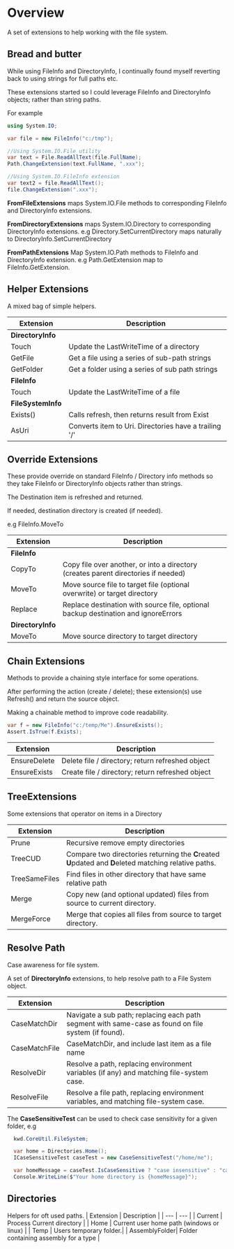 # Overview
A set of extensions to help working with the file system.

## Bread and butter
While using FileInfo and DirectoryInfo, I continually found myself 
reverting back to using strings for full paths etc.

These extensions started so I could leverage FileInfo and DirectoryInfo objects;
rather than string paths.

For example
```cs
using System.IO;

var file = new FileInfo("c:/tmp");

//Using System.IO.File utility
var text = File.ReadAllText(file.FullName);
Path.ChangeExtension(text.FullName, ".xxx");

//Using System.IO.FileInfo extension
var text2 = file.ReadAllText();
file.ChangeExtension(".xxx");
```
**FromFileExtensions** 
maps System.IO.File methods to corresponding 
FileInfo and DirectoryInfo extensions.

**FromDirectoryExtensions**
maps System.IO.Directory to corresponding DirectoryInfo extensions.
e.g Directory.SetCurrentDirectory maps naturally to DirectoryInfo.SetCurrentDirectory

**FromPathExtensions**
Map System.IO.Path methods to FileInfo and DirectoryInfo extension. e.g
Path.GetExtension map to FileInfo.GetExtension.

## Helper Extensions
A mixed bag of simple helpers. 

| Extension | Description |
| --------- | ----------- |
| **DirectoryInfo**|
|Touch    | Update the LastWriteTime of a directory |
|GetFile  | Get a file using a series of sub-path strings |
|GetFolder| Get a folder using a series of sub path strings |
| **FileInfo**|
|Touch | Update the LastWriteTime of a file |
| **FileSystemInfo**|
|Exists() | Calls refresh, then returns result from Exist |
|AsUri    | Converts item to Uri. Directories have a trailing '/'  |

## Override Extensions
These provide override on standard FileInfo / Directory info
methods so they take FileInfo or DirectoryInfo objects rather than 
strings.

The Destination item is refreshed and returned.

If needed, destination directory is created (if needed).

e.g 
FileInfo.MoveTo

| Extension | Description |
| --------- | ----------- |
| **FileInfo** |
| CopyTo | Copy file over another, or into a directory (creates parent directories if needed) |
| MoveTo | Move source file to target file (optional overwrite) or target directory |
| Replace | Replace destination with source file, optional backup destination and ignoreErrors|
| **DirectoryInfo**|
| MoveTo | Move source directory to target directory |

## Chain Extensions
Methods to provide a chaining style interface for some operations.

After performing the action (create / delete);
these extension(s) use Refresh() and return the source object.

Making a chainable method to improve code readability.
```c#
var f = new FileInfo("c:/temp/Me").EnsureExists();
Assert.IsTrue(f.Exists);
``` 

| Extension | Description |
| --------- | ----------- |
|EnsureDelete| Delete file / directory; return refreshed object |
|EnsureExists| Create file / directory; return refreshed object |

## TreeExtensions
Some extensions that operator on items in a Directory

| Extension | Description |
| --- | --- |
|Prune| Recursive remove empty directories |
| TreeCUD | Compare two directories returning the **C**reated **U**pdated and **D**eleted matching relative paths.|
| TreeSameFiles | Find files in other directory that have same relative path|
| Merge| Copy new (and optional updated) files from source to current directory. |
| MergeForce | Merge that copies all files from source to target directory. |

## Resolve Path
Case awareness for file system. 

A set of **DirectoryInfo** extensions, to help resolve path to a File System object.

| Extension | Description |
| --------- | ----------- |
| CaseMatchDir | Navigate a sub path; replacing each path segment with same-case as found on file system (if found). |
| CaseMatchFile| CaseMatchDir, and include last item as a file name|
| ResolveDir | Resolve a path, replacing environment variables (if any) and matching file-system case. |
| ResolveFile | Resolve a file path, replacing environment variables, and matching file-system case. |

The **CaseSensitiveTest** can be used to check case sensitivity for a given folder, e.g
```cs
  kwd.CoreUtil.FileSystem;

  var home = Directories.Home();
  ICaseSensitiveTest caseTest = new CaseSensitiveTest("/home/me");

  var homeMessage = caseTest.IsCaseSensitive ? "case insensitive" : "case sensitive";
  Console.WriteLine($"Your home directory is {homeMessage}");
```

## Directories
Helpers for oft used paths.
| Extension | Description |
| --- | --- |
| Current | Process Current directory |
| Home          | Current user home path (windows or linux)  |
| Temp | Users temporary folder.|
| AssemblyFolder| Folder containing assembly for a type |

